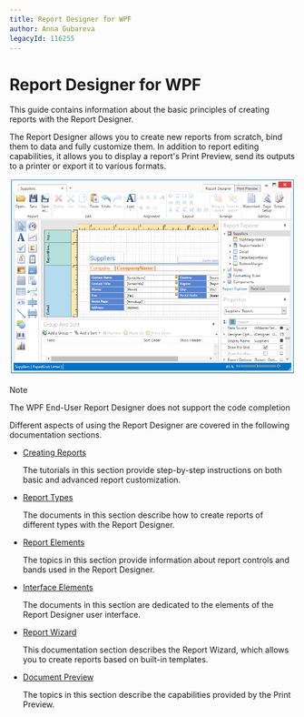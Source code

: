 ```yaml
---
title: Report Designer for WPF
author: Anna Gubareva
legacyId: 116255
---
```

# Report Designer for WPF
This guide contains information about the basic principles of creating reports with the Report Designer.

The Report Designer allows you to create new reports from scratch, bind them to data and fully customize them. In addition to report editing capabilities, it allows you to display a report's Print Preview, send its outputs to a printer or export it to various formats.

![EndUserReportFDesignerForWPF](../../images/img120311.png)


> [!NOTE]
> The WPF End-User Report Designer does not support the code completion

Different aspects of using the Report Designer are covered in the following documentation sections.
* [Creating Reports](report-designer-for-wpf/creating-reports.md)
	
	The tutorials in this section provide step-by-step instructions on both basic and advanced report customization.
* [Report Types](report-designer-for-wpf/report-types.md)
	
	The documents in this section describe how to create reports of different types with the Report Designer.
* [Report Elements](report-designer-for-wpf/report-elements.md)
	
	The topics in this section provide information about report controls and bands used in the Report Designer.
* [Interface Elements](report-designer-for-wpf/interface-elements.md)
	
	The documents in this section are dedicated to the elements of the Report Designer user interface.
* [Report Wizard](report-designer-for-wpf/report-wizard.md)
	
	This documentation section describes the Report Wizard, which allows you to create reports based on built-in templates.
* [Document Preview](report-designer-for-wpf/document-preview.md)
	
	The topics in this section describe the capabilities provided by the Print Preview.